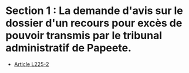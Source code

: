# Section 1 : La demande d'avis sur le dossier d'un recours pour excès de pouvoir transmis par le tribunal administratif de Papeete.

- [Article L225-2](article-l225-2.md)
